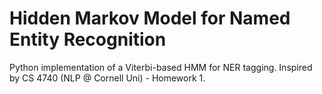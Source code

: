 # Hidden Markov Model for Named Entity Recognition

Python implementation of a Viterbi-based HMM for NER tagging.
Inspired by CS 4740 (NLP @ Cornell Uni) - Homework 1.

